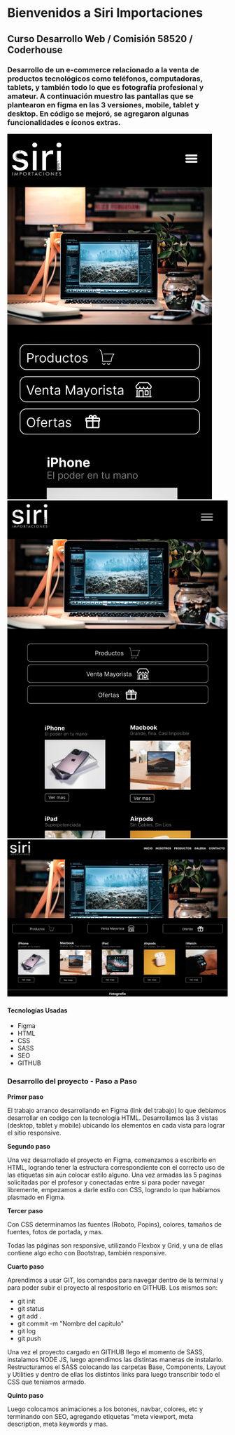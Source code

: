 <h1>Bienvenidos a Siri Importaciones </h1>

<h2> Curso Desarrollo Web / Comisión 58520 / Coderhouse </h2>

<h3> Desarrollo de un e-commerce relacionado a la venta de productos tecnológicos como teléfonos, computadoras, tablets, y también todo lo que es fotografía profesional y amateur. A continuación muestro las pantallas que se plantearon en figma en las 3 versiones, mobile, tablet y desktop. En código se mejoró, se agregaron algunas funcionalidades e íconos extras. </h3>

<img src="./assets/readme/mobile.png">

<img src="./assets/readme/tablet.png">

<img src="./assets/readme/desktop.png">

#### Tecnologías Usadas

- Figma
- HTML
- CSS
- SASS
- SEO
- GITHUB

<h3>Desarrollo del proyecto - Paso a Paso </h3>


**Primer paso**

El trabajo arranco desarrollando en Figma (link del trabajo) lo que debíamos desarrollar en codigo con la tecnología HTML. Desarrollamos las 3 vistas (desktop, tablet y mobile) ubicando los elementos en cada vista para lograr el sitio responsive.

**Segundo paso**

Una vez desarrollado el proyecto en Figma, comenzamos a escribirlo en HTML, logrando tener la estructura correspondiente con el correcto uso de las etiquetas sin aún colocar estilo alguno. Una vez armadas las 5 paginas solicitadas por el profesor y conectadas entre si para poder navegar libremente, empezamos a darle estilo con CSS, logrando lo que habíamos plasmado en Figma.

**Tercer paso**

Con CSS determinamos las fuentes (Roboto, Popins), colores, tamaños de fuentes, fotos de portada, y mas.

Todas las páginas son responsive, utilizando Flexbox y Grid, y una de ellas contiene algo echo con Bootstrap, también responsive. 

**Cuarto paso**

Aprendimos a usar GIT, los comandos para navegar dentro de la terminal y para poder subir el proyecto al respositorio en GITHUB. Los mismos son:


- git init
- git status
- git add .
- git commit -m "Nombre del capitulo"
- git log
- git push

Una vez el proyecto cargado en GITHUB llego el momento de SASS, instalamos NODE JS, luego aprendimos las distintas maneras de instalarlo. Restructuramos el SASS colocando las carpetas Base, Components, Layout  y Utilities y dentro de ellas los distintos links para luego transcribir todo el CSS que teniamos armado.

**Quinto paso**

Luego colocamos animaciones a los botones, navbar, colores, etc y terminando con SEO, agregando etiquetas "meta viewport, meta description, meta keywords y mas.